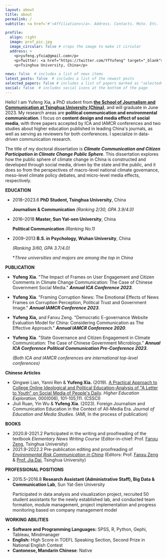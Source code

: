 ```yaml
---
layout: about
title: about
permalink: /
subtitle: <a href='#'>Affiliations</a>. Address. Contacts. Moto. Etc.

profile:
  align: right
  image: prof_pic.jpg
  image_circular: false # crops the image to make it circular
  address: >
    <p>yufeng.yfxia@gmail.com</p>
    <p>Twitter: <a href="https://twitter.com/YfYufeng" target="_blank">@YfYufeng</a></p>
    <p>Tsinghua University, China</p>

news: false  # includes a list of news items
latest_posts: false  # includes a list of the newest posts
selected_papers: false # includes a list of papers marked as "selected={true}"
social: false  # includes social icons at the bottom of the page
---
```


Hello! I am Yufeng Xia, a PhD student from **[the School of Journalism and Communication at Tsinghua University (China)](https://www.tsjc.tsinghua.edu.cn/en/)**, and will graduate in June 2023. My research areas are **political communication and environmental communication**. I focus on **content design and media effect of social media**, with three papers accepted by ICA and IAMCR conferences and two studies about higher education published in leading China's journals, as well as serving as reviewers for both conferences. I specialize in data-driven communication research.

The title of my doctoral dissertation is ***Climate Communication and Citizen Participation in Climate Change Public Sphere***. This dissertation explores how the public sphere of climate change in China is constructed and developed through social media, driven by the state and the public, and it does so from the perspectives of macro-level national climate governance, meso-level climate policy debates, and micro-level media effects, respectively.

**EDUCATION**

- 2018–2023.6 **PhD Student, Tsinghua University**, China

  **Journalism & Communication** *(Ranking 2/30, GPA 3.9/4.0)*

- 2016–2018  **Master, Sun Yat-sen University**, China

  **Political Communication** *(Ranking No.1)*

- 2009–2013  **B.S. in Psychology, Wuhan University**, China

  *(Ranking 3/60, GPA 3.7/4.0)*

  **Three universities and majors are among the top in China*

**PUBLICATION** 

- **Yufeng Xia**. "The Impact of Frames on User Engagement and Citizen Comments in Climate Change Communication: The Case of Chinese Government Social Media." ***Annual ICA Conference 2023***.

- **Yufeng Xia**. "Framing Corruption News: The Emotional Effects of News Frames on Corruption Perception, Political Trust and Government Image." ***Annual IAMCR Conference 2023***.

- **Yufeng Xia,** and Fanxu Zeng. "Democratic E-governance Website Evaluation Model for China: Considering Communication as The Effective Approach." ***Annual IAMCR Conference 2020***. 

- **Yufeng Xia**. "State Governance and Citizen Engagement in Climate Communication: The Case of Chinese Government Microblogs." ***Annual ICA Conference Political Communication Pre-Conference 2023***. 

   *(Both ICA and IAMCR conferences are international top-level conferences)*

**Chinese Articles**

- Qingwei Lian, Yanni Ren & **Yufeng Xia.** (2019). [A Practical Approach to College Online Ideological and Political Education–Analysis of "A Letter to Youth" on Social Media of People's Daily](https://kns.cnki.net/kcms2/article/abstract?v=3uoqIhG8C44YLTlOAiTRKibYlV5Vjs7iLik5jEcCI09uHa3oBxtWoI6wGNpGCwXcLLIgl5AZM26joQgqE5c6gzNHTSiFLQ1w&uniplatform=NZKPT&src=copy). *Higher Education Exploration*, 000(006), 101-105,111. (CSSCI)
- Jiuli Ruan, Yin Wu & **Yufeng Xia**. (2023). Foreign Journalism and Communication Education in the Context of All-Media Era. *Journal of Education and Media Studies*. (AMI, In the process of publication)

**BOOKS** 

- 2020.8-2021.2 Participated in the writing and proofreading of the textbook *Elementary News Writing Course* (Editor-in-chief: Prof. [Fanxu Zeng](https://www.tsjc.tsinghua.edu.cn/en/info/1029/1302.htm), Tsinghua University)
- 2021.9-2022.2 Pre-publication editing and proofreading of *[Environmental Risk Communication in China](https://www.routledge.com/Environmental-Risk-Communication-in-China-Actors-Issues-and-Governance/Dai-Zeng/p/book/9781032103303)* (Editors: Prof. [Fanxu Zeng](https://www.tsjc.tsinghua.edu.cn/en/info/1029/1302.htm) & [Prof. Jia Dai](https://www.tsjc.tsinghua.edu.cn/en/info/1029/1295.htm), Tsinghua University)

**PROFESSIONAL POSITIONS**

- 2015.5–2016.8 **Research Assistant (Administrative Staff), Big Data & Communication Lab**, Sun Yat-Sen University

  Participated in data analysis and visualization project, recruited 50 student assistants for the newly established lab, and conducted team formation, module management, project implementation and progress monitoring based on company management model

**WORKING ABILITIES**

-  **Software and Programming Languages:** SPSS, R, Python, Gephi, Tableau, Mindmanager
-  **English:** High Score in TOEFL Speaking Section, Second Prize in National English Contest
-  **Cantonese, Mandarin Chinese**: Native
